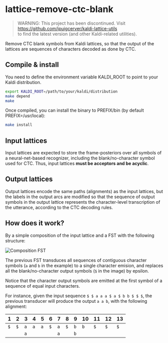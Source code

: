 # lattice-remove-ctc-blank

> WARNING: This project has been discontinued. Visit https://github.com/jpuigcerver/kaldi-lattice-utils  
> to find the latest version (and other Kaldi-related utilities).

Remove CTC blank symbols from Kaldi lattices, so that the output of the
lattices are sequences of characters decoded as done by CTC.

## Compile & install

You need to define the environment variable KALDI_ROOT to point to your Kaldi distribution.

```bash
export KALDI_ROOT=/path/to/your/kaldi/distribution
make depend
make
```

Once compiled, you can install the binary to PREFIX/bin (by default PREFIX=/usr/local):
```bash
make install
```

## Input lattices

Input lattices are expected to store the frame-posteriors over all symbols of a
neural-net-based recognizer, including the blank/no-character symbol used for
CTC. Thus, input lattices **must be acceptors and be acyclic**.

## Output lattices

Output lattices encode the same paths (alignments) as the input lattices, but the
labels in the output arcs are modified so that the sequence of output symbols in
the output lattice represents the character-level transcription of the utterance,
according to the CTC decoding rules.

## How does it work?

By a simple composition of the input lattice and a FST with the following structure:

![Composition FST](egs/C.png?raw=true)

The previous FST transduces all sequences of contiguous character symbols (`a` and
`b` in the example) to a single character emision, and replaces all the
blank/no-character output symbols (`$` in the image) by epsilon.

Notice that the character output symbols are emitted at the first symbol of a
sequence of equal input characters.

For instance, given the input sequence `$ $ a a a $ a $ b b $ $ $`, the previous
transducer will produce the output `a a b`, with the following alignment:

|  1  |  2  |  3  |  4  |  5  |  6  |  7  |  8  |  9  |  10 |  11 |  12 |  13 |
|-----|-----|-----|-----|-----|-----|-----|-----|-----|-----|-----|-----|-----|
| `$` | `$` | `a` | `a` | `a` | `$` | `a` | `$` | `b` | `b` | `$` | `$` | `$` |
|     |     | `a` |     |     |     | `a` |     | `b` |     |     |     |     |
